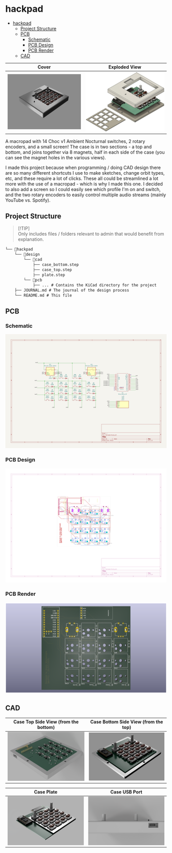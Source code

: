 # hackpad

- [hackpad](#hackpad)
  - [Project Structure](#project-structure)
  - [PCB](#pcb)
    - [Schematic](#schematic)
    - [PCB Design](#pcb-design)
    - [PCB Render](#pcb-render)
  - [CAD](#cad)

| Cover                            | Exploded View                                    |
| -------------------------------- | ------------------------------------------------ |
| ![cover photo](assets/cover.png) | ![exploded view photo](assets/exploded-view.jpg) |

A macropad with 14 Choc v1 Ambient Nocturnal switches, 2 rotary encoders, and a small screen! The case is in two sections - a top and bottom, and joins together via 8 magnets, half in each side of the case (you can see the magnet holes in the various views).

I made this project because when programming / doing CAD design there are so many different shortcuts I use to make sketches, change orbit types, etc, and these require a lot of clicks. These all could be streamlined a lot more with the use of a macropad - which is why I made this one. I decided to also add a screen so I could easily see which profile I'm on and switch, and the two rotary encoders to easily control multiple audio streams (mainly YouTube vs. Spotify).

## Project Structure

> [!TIP]\
> Only includes files / folders relevant to admin that would benefit from explanation.

```
└── 📁hackpad
    └── 📁design
        └── 📁cad
            ├── case_bottom.step
            ├── case_top.step
            ├── plate.step
        └── 📁pcb
            ├── ... # Contains the KiCad directory for the project
    ├── JOURNAL.md # The journal of the design process
    └── README.md # This file
```

## PCB

### Schematic

![kicad schematic](assets/schematic.svg)

### PCB Design

![kicad pcb design](assets/pcb-design.svg)

### PCB Render

![kicad pcb render](assets/pcb-render.png)

## CAD

| Case Top Side View (from the bottom)                 | Case Bottom Side View (from the top)                       |
| ---------------------------------------------------- | ---------------------------------------------------------- |
| ![case top side only](assets/case-top-side-only.png) | ![case bottom side only](assets/case-bottom-side-only.png) |

| Case Plate                                     | Case USB Port                              |
| ---------------------------------------------- | ------------------------------------------ |
| ![case plate only](assets/case-plate-only.png) | ![case usb port](assets/case-usb-port.png) |